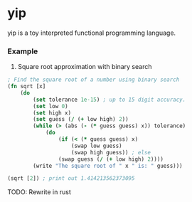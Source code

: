 # yip
yip is a toy interpreted functional programming language.

### Example
1. Square root approximation with binary search
```clj
; Find the square root of a number using binary search
(fn sqrt [x]
    (do
        (set tolerance 1e-15) ; up to 15 digit accuracy.
        (set low 0)
        (set high x)
        (set guess (/ (+ low high) 2))
        (while (> (abs (- (* guess guess) x)) tolerance)
            (do
                (if (< (* guess guess) x)
                    (swap low guess)
                    (swap high guess)) ; else
                (swap guess (/ (+ low high) 2))))
        (write "The square root of " x " is: " guess)))

(sqrt [2]) ; print out 1.414213562373095
``` 

TODO: Rewrite in rust
